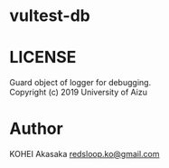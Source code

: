 # vultest-db

# LICENSE
Guard object of logger for debugging.  
Copyright (c) 2019 University of Aizu

# Author
KOHEI Akasaka <redsloop.ko@gmail.com>
